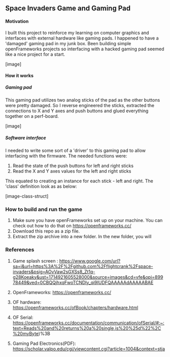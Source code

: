 ## Space Invaders Game and Gaming Pad

#### Motivation 

I built this project to reinforce my learning on computer graphics and interfaces with external hardware like gaming pads. I happened to have a 'damaged' gaming pad in my junk box. Been building simple openFrameworks projects so interfacing with a hacked gaming pad seemed like a nice project for a start.

[image]

#### How it works

##### Gaming pad 

This gaming pad utilizes two analog sticks of the pad as the other buttons were pretty damaged. So I reverse engineered the sticks, extracted the connections to X and Y axes and push buttons and glued everything together on a perf-board. 

[image]



##### Software interface 

I needed to write some sort of a 'driver' to this gaming pad to allow interfacing with the firmware. The needed functions were:

1. Read the state of the push buttons for left and right sticks
2. Read the X and Y axes values for the left and right sticks

This equated to creating an instance for each stick - left and right. The 'class' definition look as as below:

[image-class-struct]

### How to build and run the game 

1. Make sure you have openFrameworks set up on your machine. You can check out how to do that on https://openframeworks.cc/
2. Download this repo as a zip file.
3. Extract the zip archive into a new folder. In the new folder, you will 



### References

1. Game splash screen : https://www.google.com/url?sa=i&url=https%3A%2F%2Fgithub.com%2Fflightcrank%2Fspace-invaders&psig=AOvVaw2sGXSs8_Zt1q-g28Koeaky&ust=1714921605528000&source=images&cd=vfe&opi=89978449&ved=0CBQQjhxqFwoTCNDly_qi9IUDFQAAAAAdAAAAABAE

2. OpenFrameworks: https://openframeworks.cc/

3. OF hardware: https://openframeworks.cc/ofBook/chapters/hardware.html

4. OF Serial: https://openframeworks.cc/documentation/communication/ofSerial/#:~:text=Reads%20and%20returns%20a%20single,is%20%25d%22%2C%20myByte)%3B

5. Gaming Pad Electronics(PDF): https://scholar.valpo.edu/cgi/viewcontent.cgi?article=1004&context=stja

   